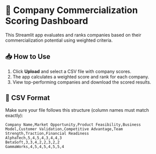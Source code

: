 # 🚀 Company Commercialization Scoring Dashboard

This Streamlit app evaluates and ranks companies based on their commercialization potential using weighted criteria.

## 📥 How to Use

1. Click **Upload** and select a CSV file with company scores.
2. The app calculates a weighted score and rank for each company.
3. View top-performing companies and download the scored results.

## 🧾 CSV Format

Make sure your file follows this structure (column names must match exactly):

```csv
Company Name,Market Opportunity,Product Feasibility,Business Model,Customer Validation,Competitive Advantage,Team Strength,Traction,Financial Readiness
AlphaTech,5,4,5,4,3,4,4,3
BetaSoft,3,3,4,2,2,3,2,2
GammaWorks,4,5,4,5,4,5,5,4
